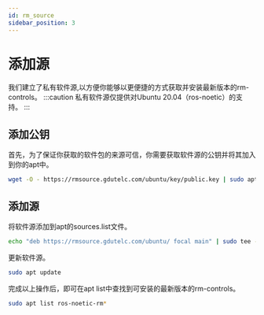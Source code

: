 ```yaml
---
id: rm_source
sidebar_position: 3
---
```


# 添加源
我们建立了私有软件源,以方便你能够以更便捷的方式获取并安装最新版本的rm-controls。
:::caution
私有软件源仅提供对Ubuntu 20.04（ros-noetic）的支持。
:::
## 添加公钥
首先，为了保证你获取的软件包的来源可信，你需要获取软件源的公钥并将其加入到你的apt中。
```sh
wget -O - https://rmsource.gdutelc.com/ubuntu/key/public.key | sudo apt-key add -
```
## 添加源
将软件源添加到apt的sources.list文件。
```sh
echo "deb https://rmsource.gdutelc.com/ubuntu/ focal main" | sudo tee -a /etc/apt/sources.list
```
更新软件源。
```sh
sudo apt update
```
完成以上操作后，即可在apt list中查找到可安装的最新版本的rm-controls。
```sh
sudo apt list ros-noetic-rm*
```
